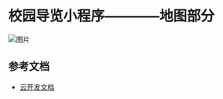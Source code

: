 # 校园导览小程序————地图部分



![图片](https://user-images.githubusercontent.com/61616099/123516831-bbf6fe00-d6d0-11eb-9ef2-c8e4e52b1c9a.png)


## 参考文档

- [云开发文档](https://developers.weixin.qq.com/miniprogram/dev/wxcloud/basis/getting-started.html)

